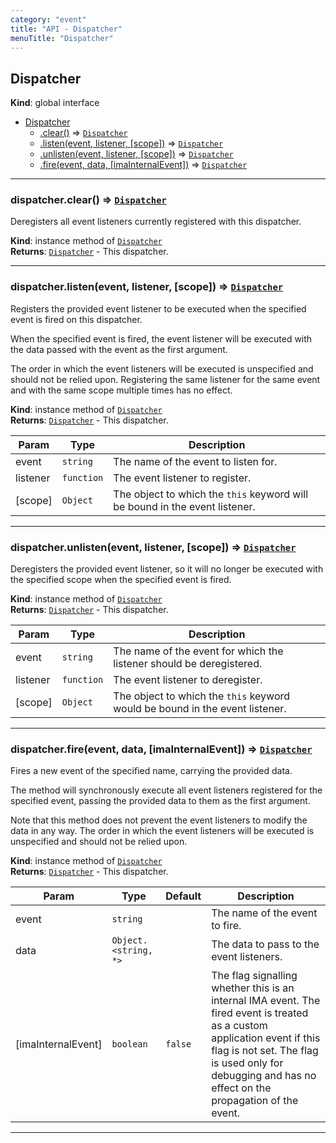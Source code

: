 ```yaml
---
category: "event"
title: "API - Dispatcher"
menuTitle: "Dispatcher"
---
```


## Dispatcher&nbsp;<a name="Dispatcher" href="https://github.com/seznam/ima/tree/17.7.3/event/Dispatcher.js#L12" target="_blank"><span class="icon"><i class="fas fa-external-link-alt fa-xs"></i></span></a>
**Kind**: global interface  

* [Dispatcher](#Dispatcher)
    * [.clear()](#Dispatcher+clear) ⇒ [<code>Dispatcher</code>](#Dispatcher)
    * [.listen(event, listener, [scope])](#Dispatcher+listen) ⇒ [<code>Dispatcher</code>](#Dispatcher)
    * [.unlisten(event, listener, [scope])](#Dispatcher+unlisten) ⇒ [<code>Dispatcher</code>](#Dispatcher)
    * [.fire(event, data, [imaInternalEvent])](#Dispatcher+fire) ⇒ [<code>Dispatcher</code>](#Dispatcher)


* * *

### dispatcher.clear() ⇒ [<code>Dispatcher</code>](#Dispatcher)&nbsp;<a name="Dispatcher+clear" href="https://github.com/seznam/ima/tree/17.7.3/event/Dispatcher.js#L19" target="_blank"><span class="icon"><i class="fas fa-external-link-alt fa-xs"></i></span></a>
Deregisters all event listeners currently registered with this
dispatcher.

**Kind**: instance method of [<code>Dispatcher</code>](#Dispatcher)  
**Returns**: [<code>Dispatcher</code>](#Dispatcher) - This dispatcher.  

* * *

### dispatcher.listen(event, listener, [scope]) ⇒ [<code>Dispatcher</code>](#Dispatcher)&nbsp;<a name="Dispatcher+listen" href="https://github.com/seznam/ima/tree/17.7.3/event/Dispatcher.js#L38" target="_blank"><span class="icon"><i class="fas fa-external-link-alt fa-xs"></i></span></a>
Registers the provided event listener to be executed when the specified
event is fired on this dispatcher.

When the specified event is fired, the event listener will be executed
with the data passed with the event as the first argument.

The order in which the event listeners will be executed is unspecified
and should not be relied upon. Registering the same listener for the
same event and with the same scope multiple times has no effect.

**Kind**: instance method of [<code>Dispatcher</code>](#Dispatcher)  
**Returns**: [<code>Dispatcher</code>](#Dispatcher) - This dispatcher.  

| Param | Type | Description |
| --- | --- | --- |
| event | <code>string</code> | The name of the event to listen for. |
| listener | <code>function</code> | The event listener to register. |
| [scope] | <code>Object</code> | The object to which the <code>this</code> keyword        will be bound in the event listener. |


* * *

### dispatcher.unlisten(event, listener, [scope]) ⇒ [<code>Dispatcher</code>](#Dispatcher)&nbsp;<a name="Dispatcher+unlisten" href="https://github.com/seznam/ima/tree/17.7.3/event/Dispatcher.js#L51" target="_blank"><span class="icon"><i class="fas fa-external-link-alt fa-xs"></i></span></a>
Deregisters the provided event listener, so it will no longer be
executed with the specified scope when the specified event is fired.

**Kind**: instance method of [<code>Dispatcher</code>](#Dispatcher)  
**Returns**: [<code>Dispatcher</code>](#Dispatcher) - This dispatcher.  

| Param | Type | Description |
| --- | --- | --- |
| event | <code>string</code> | The name of the event for which the listener        should be deregistered. |
| listener | <code>function</code> | The event listener to deregister. |
| [scope] | <code>Object</code> | The object to which the <code>this</code> keyword        would be bound in the event listener. |


* * *

### dispatcher.fire(event, data, [imaInternalEvent]) ⇒ [<code>Dispatcher</code>](#Dispatcher)&nbsp;<a name="Dispatcher+fire" href="https://github.com/seznam/ima/tree/17.7.3/event/Dispatcher.js#L73" target="_blank"><span class="icon"><i class="fas fa-external-link-alt fa-xs"></i></span></a>
Fires a new event of the specified name, carrying the provided data.

The method will synchronously execute all event listeners registered for
the specified event, passing the provided data to them as the first
argument.

Note that this method does not prevent the event listeners to modify the
data in any way. The order in which the event listeners will be executed
is unspecified and should not be relied upon.

**Kind**: instance method of [<code>Dispatcher</code>](#Dispatcher)  
**Returns**: [<code>Dispatcher</code>](#Dispatcher) - This dispatcher.  

| Param | Type | Default | Description |
| --- | --- | --- | --- |
| event | <code>string</code> |  | The name of the event to fire. |
| data | <code>Object.&lt;string, \*&gt;</code> |  | The data to pass to the event listeners. |
| [imaInternalEvent] | <code>boolean</code> | <code>false</code> | The flag signalling whether        this is an internal IMA event. The fired event is treated as a        custom application event if this flag is not set.        The flag is used only for debugging and has no effect on the        propagation of the event. |


* * *

